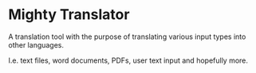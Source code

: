 # Mighty Translator
A translation tool with the purpose of translating various input types into other languages.  

I.e. text files, word documents, PDFs, user text input and hopefully more.
